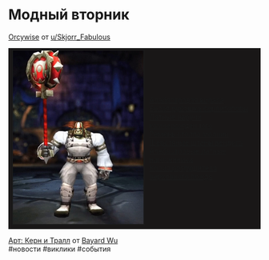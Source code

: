 # Модный вторник

<a href="https://www.reddit.com/r/Transmogrification/comments/y0hzg5/10_orcywise_transmogtober/">Orcywise</a> от <a href="https://www.reddit.com/user/Skjorr_Fabulous/">u/Skjorr_Fabulous</a>

<table>
	<tr>
		<td bgcolor="191717">
			<center>
				<img src="https://raw.githubusercontent.com/MagicalCow/TrinkIT-News/main/Assets/Tmog-Tuesday-40/Tmog-Tuesday-40-02.jpg" width="400" border="2" />
			</center>
		</td>
		<td bgcolor="191717">
			<a href="https://ru.wowhead.com/item=8312/">Алебастровая кираса</a><br>
			<a href="https://ru.wowhead.com/item=6795/">Белая рубашка сорвиголовы</a><br>
			<a href="https://ru.wowhead.com/item=175443/">Латные наручи камнерожденного</a><br>
			<a href="https://ru.wowhead.com/item=98224/">Ремень столпа молнии</a><br>
			<a href="https://ru.wowhead.com/item=171339/">Шерстяные штаны вендиго</a><br>
			<a href="https://ru.wowhead.com/item=8316/">Алебастровые латные наголенники</a><br>
			<a href="https://ru.wowhead.com/item=77571/">Копия разрушителя верховного вождя</a><br>
		</td>
	</tr>
</table> 


[Арт: Керн и Тралл](https://www.artstation.com/artwork/N5LQWP) от [Bayard Wu](https://www.artstation.com/bayardwu)  
#новости #виклики #события